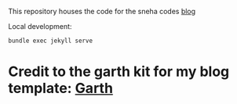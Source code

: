This repository houses the code for the sneha codes [blog](https://blog.snehacodes.com)

Local development:
```
bundle exec jekyll serve
```

# Credit to the garth kit for my blog template: [Garth](https://garth.darn.es/)
